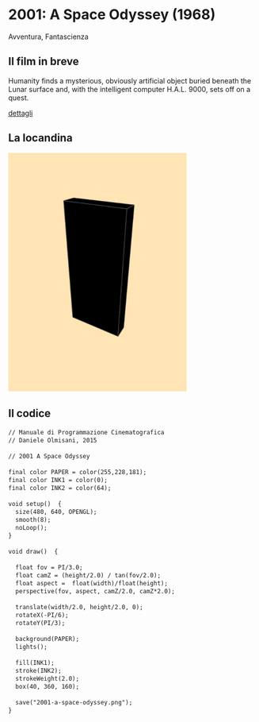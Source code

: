 # 2001: A Space Odyssey (1968)

Avventura, Fantascienza

## Il film in breve
Humanity finds a mysterious, obviously artificial object buried beneath the Lunar surface and, with the intelligent computer H.A.L. 9000, sets off on a quest.

[dettagli](https://www.imdb.com/title/tt0062622/)

## La locandina
<img src="2001-a-space-odyssey.png"  width="360px" title="2001: A Space Odyssey">


## Il codice
```processing
// Manuale di Programmazione Cinematografica
// Daniele Olmisani, 2015

// 2001 A Space Odyssey

final color PAPER = color(255,228,181);
final color INK1 = color(0);
final color INK2 = color(64);

void setup()  {
  size(480, 640, OPENGL);
  smooth(8);
  noLoop();
}

void draw()  {
  
  float fov = PI/3.0;
  float camZ = (height/2.0) / tan(fov/2.0); 
  float aspect =  float(width)/float(height);
  perspective(fov, aspect, camZ/2.0, camZ*2.0); 
  
  translate(width/2.0, height/2.0, 0);
  rotateX(-PI/6); 
  rotateY(PI/3);
  
  background(PAPER);
  lights();
  
  fill(INK1);
  stroke(INK2);
  strokeWeight(2.0); 
  box(40, 360, 160); 
  
  save("2001-a-space-odyssey.png");
}

```
